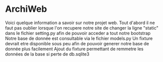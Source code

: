 # ArchiWeb

Voici quelque information a savoir sur notre projet web. Tout d'abord il ne faut pas oublier lorsque l'on recupere notre site de changer la ligne "static" dans le fichier setting.py afin de pouvoir acceder a tout notre bootstrap
Notre base de donnée est consultable via le fichier models.py
Un fixture devrait etre disponible sous peu afin de pouvoir generer notre base de donnée plus facilement
Ajout du fixture permettant de remmetre les données de la base si perte de db.sqlite3
